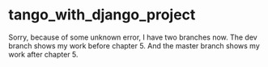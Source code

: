 # tango_with_django_project
Sorry, because of some unknown error, I have two branches now. The dev branch shows my work before chapter 5. And the master branch shows my work after chapter 5.
